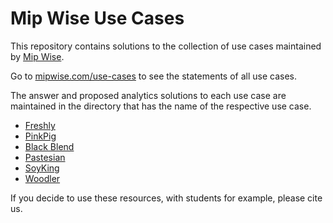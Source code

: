 # Mip Wise Use Cases
This repository contains solutions to the collection
of use cases maintained by [Mip Wise](https://www.mipwise.com/).

Go to [mipwise.com/use-cases](https://www.mipwise.com/use-cases) 
to see the statements of all use cases.

The answer and proposed analytics solutions to each use case are
maintained in the directory that has the name of the respective
use case.

- [Freshly](freshly/README.md)
- [PinkPig](pinkpig/README.md)
- [Black Blend](black_blend/README.md)
- [Pastesian](pastesian/README.md)
- [SoyKing](soyking/README.md)
- [Woodler](woodler/README.md)


If you decide to use these resources, with students for example,
please cite us.